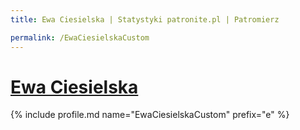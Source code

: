 ```yaml
---
title: Ewa Ciesielska | Statystyki patronite.pl | Patromierz

permalink: /EwaCiesielskaCustom
---
```


# [Ewa Ciesielska](https://patronite.pl/EwaCiesielskaCustom)

{% include profile.md name="EwaCiesielskaCustom" prefix="e" %}
